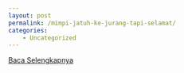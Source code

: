 ```yaml
---
layout: post
permalink: /mimpi-jatuh-ke-jurang-tapi-selamat/
categories:
    - Uncategorized
---
```


[Baca Selengkapnya](/03)